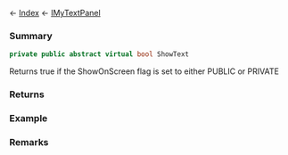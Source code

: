 ← [Index](Api-Index) ← [IMyTextPanel](Sandbox.ModAPI.Ingame.IMyTextPanel)

### Summary

```csharp
private public abstract virtual bool ShowText
```

Returns true if the ShowOnScreen flag is set to either PUBLIC or PRIVATE

### Returns

### Example

### Remarks

